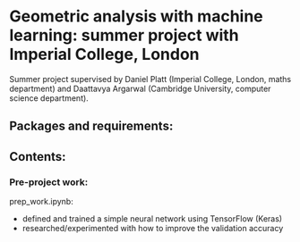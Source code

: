 # Geometric analysis with machine learning: summer project with Imperial College, London
Summer project supervised by Daniel Platt (Imperial College, London, maths department) and Daattavya Argarwal (Cambridge University, computer science department).

## Packages and requirements:


## Contents:

### Pre-project work:
prep_work.ipynb:
- defined and trained a simple neural network using TensorFlow (Keras)
- researched/experimented with how to improve the validation accuracy
